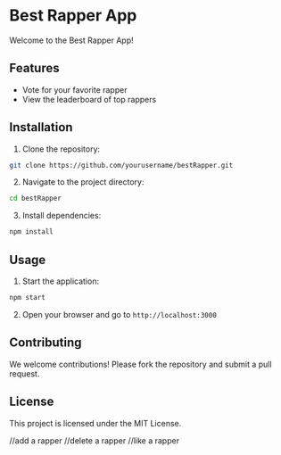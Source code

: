 # Best Rapper App

Welcome to the Best Rapper App! 

## Features

- Vote for your favorite rapper
- View the leaderboard of top rappers

## Installation

1. Clone the repository:
  ```bash
  git clone https://github.com/yourusername/bestRapper.git
  ```
2. Navigate to the project directory:
  ```bash
  cd bestRapper
  ```
3. Install dependencies:
  ```bash
  npm install
  ```

## Usage

1. Start the application:
  ```bash
  npm start
  ```
2. Open your browser and go to `http://localhost:3000`

## Contributing

We welcome contributions! Please fork the repository and submit a pull request.

## License

This project is licensed under the MIT License.

//add a rapper
//delete a rapper 
//like a rapper 



